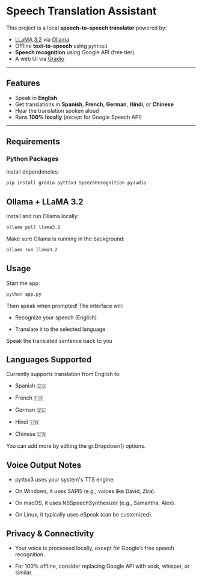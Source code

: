 # Speech Translation Assistant

This project is a local **speech-to-speech translator** powered by:

-  [LLaMA 3.2](https://ollama.com/library/llama3) via [Ollama](https://ollama.com/)
-  Offline **text-to-speech** using `pyttsx3`
-  **Speech recognition** using Google API (free tier)
-  A web UI via [Gradio](https://gradio.app)

---

##  Features

-  Speak in **English**
-  Get translations in **Spanish**, **French**, **German**, **Hindi**, or **Chinese**
-  Hear the translation spoken aloud
-  Runs **100% locally** (except for Google Speech API)

---

##  Requirements

###  Python Packages

Install dependencies:

```bash
pip install gradio pyttsx3 SpeechRecognition pyaudio
```
## Ollama + LLaMA 3.2
Install and run Ollama locally:

```bash
ollama pull llama3.2
```
Make sure Ollama is running in the background:

```bash
ollama run llama3.2
```
## Usage
Start the app:

```bash
python app.py
```

Then speak when prompted! The interface will:

- Recognize your speech (English)

- Translate it to the selected language

Speak the translated sentence back to you

## Languages Supported
Currently supports translation from English to:

- Spanish 🇪🇸

- French 🇫🇷

- German 🇩🇪

- Hindi 🇮🇳

- Chinese 🇨🇳

You can add more by editing the gr.Dropdown() options.

## Voice Output Notes
- pyttsx3 uses your system's TTS engine.

- On Windows, it uses SAPI5 (e.g., voices like David, Zira).

- On macOS, it uses NSSpeechSynthesizer (e.g., Samantha, Alex).

- On Linux, it typically uses eSpeak (can be customized).

## Privacy & Connectivity
- Your voice is processed locally, except for Google’s free speech recognition.

- For 100% offline, consider replacing Google API with vosk, whisper, or similar.